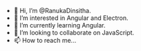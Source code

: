 - 👋 Hi, I’m @RanukaDinsitha.
- 👀 I’m interested in Angular and Electron.
- 🌱 I’m currently learning Angular.
- 💞️ I’m looking to collaborate on JavaScript. 
- 📫 How to reach me...


